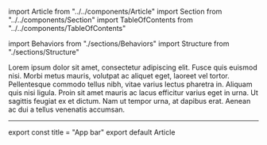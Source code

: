 import Article from "../../components/Article"
import Section from "../../components/Section"
import TableOfContents from "../../components/TableOfContents"

import Behaviors from "./sections/Behaviors"
import Structure from "./sections/Structure"

Lorem ipsum dolor sit amet, consectetur adipiscing elit. Fusce
quis euismod nisi. Morbi metus mauris, volutpat ac aliquet eget,
laoreet vel tortor. Pellentesque commodo tellus nibh, vitae
varius lectus pharetra in. Aliquam quis nisi ligula. Proin sit
amet mauris ac lacus efficitur varius eget in urna. Ut sagittis
feugiat ex et dictum. Nam ut tempor urna, at dapibus erat.
Aenean ac dui a tellus venenatis accumsan.

***

<Section title="Table of contents">
    <TableOfContents />
</Section>
<Section title="Structure">
    <Structure />
</Section>
<Section title="Behaviors">
    <Behaviors />
</Section>

export const title = "App bar"
export default Article
